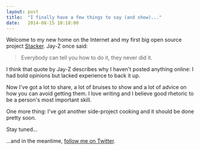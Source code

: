 ```yaml
---
layout: post
title:  "I finally have a few things to say (and show)..."
date:   2014-08-15 10:18:00
---
```


Welcome to my new home on the Internet and my first big open source project [Stacker](http://www.lokimeyburg.com/Stacker/). Jay-Z once said:
> Everybody can tell you how to do it, they never did it.

I think that quote by Jay-Z describes why I haven't posted anything online: I had bold opinions but lacked experience to back it up.

Now I've got a lot to share, a lot of bruises to show and a lot of advice on how you can avoid getting them. I love writing and I believe good rhetoric to be a person's most important skill.

One more thing: I've got another side-project cooking and it should be done pretty soon.

Stay tuned...

...and in the meantime, [follow me on Twitter](https://twitter.com/LokiMeyburg).

